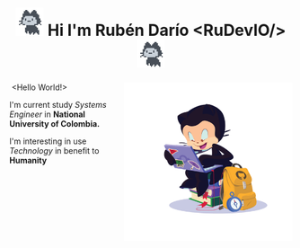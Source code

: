 <h1 align="center"> <img src="Octocats/pixeljumpcat.gif" width=50 ><img/> Hi I'm Rubén Darío <b>&lt;RuDevIO/&gt;</b> <img src="Octocats/pixeljumpcat.gif" width=50 ><img/></h1>

<img src="Octocats/studentcat.png" align="right" width=300 ><img/>
  \<Hello World!>

  I'm current study *Systems Engineer* in **National University of Colombia.**

  I'm interesting in use *Technology* in benefit to **Humanity**


